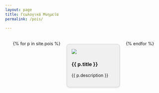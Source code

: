 ```yaml
---
layout: page
title: Γεωλογικά Μνημεία
permalink: /pois/

---
```

<div class="pois-container">
  {% for p in site.pois %}
    <div class="poi-box">
      <a href="{{ p.url | relative_url }}">
        <img src="/heritage-promotion/{{ p.image }}"/>
      </a>
      <h3>{{ p.title }}</h3>
        <p>{{ p.description }}</p>
    </div>
  {% endfor %}
</div>

<style>
.pois-container {
  display: flex;
  flex-wrap: wrap;
  justify-content: space-around;
  padding: 20px; 
}

.poi-box {
  background-color: #f0f0f0;
  border: 1px solid #ccc;
  border-radius: 8px; 
  box-shadow: 0 2px 5px rgba(0, 0, 0, 0.1);
  margin: 10px; 
  padding: 15px; 
  width: 30%; 
  transition: transform 0.3s ease, box-shadow 0.3s ease; 
}

.poi-box:hover {
  transform: scale(1.05);
  box-shadow: 0 4px 10px rgba(0, 0, 0, 0.2);
}

</style>

